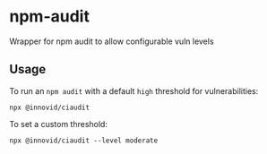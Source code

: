 # npm-audit
Wrapper for npm audit to allow configurable vuln levels

## Usage

To run an `npm audit` with a default `high` threshold for vulnerabilities:

```
npx @innovid/ciaudit
```

To set a custom threshold:

```
npx @innovid/ciaudit --level moderate
```
